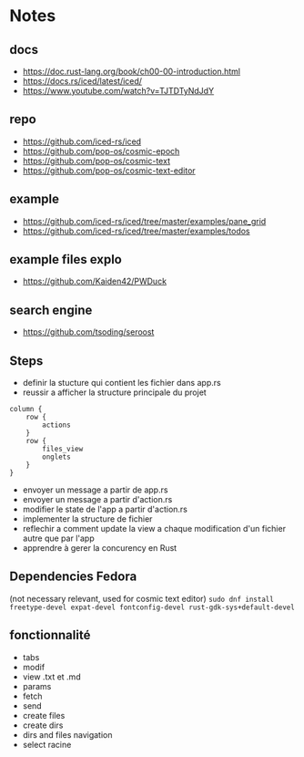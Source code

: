 # Notes

## docs
- https://doc.rust-lang.org/book/ch00-00-introduction.html
- https://docs.rs/iced/latest/iced/
- https://www.youtube.com/watch?v=TJTDTyNdJdY
## repo
- https://github.com/iced-rs/iced
- https://github.com/pop-os/cosmic-epoch
- https://github.com/pop-os/cosmic-text
- https://github.com/pop-os/cosmic-text-editor


## example
- https://github.com/iced-rs/iced/tree/master/examples/pane_grid
- https://github.com/iced-rs/iced/tree/master/examples/todos

## example files explo
- https://github.com/Kaiden42/PWDuck

## search engine
- https://github.com/tsoding/seroost

## Steps

- definir la stucture qui contient les fichier dans app.rs
- reussir a afficher la structure principale du projet
```
column {
    row {
        actions
    }
    row {
        files_view
        onglets
    }
}
```
- envoyer un message a partir de app.rs
- envoyer un message a partir d'action.rs
- modifier le state de l'app a partir d'action.rs
- implementer la structure de fichier
- reflechir a comment update la view a chaque modification d'un fichier autre que par l'app
- apprendre à gerer la concurency en Rust


## Dependencies Fedora 

(not necessary relevant, used for cosmic text editor)
`sudo dnf install freetype-devel expat-devel fontconfig-devel rust-gdk-sys+default-devel`


## fonctionnalité

- tabs
- modif
- view .txt et .md
- params
- fetch
- send
- create files
- create dirs
- dirs and files navigation
- select racine
